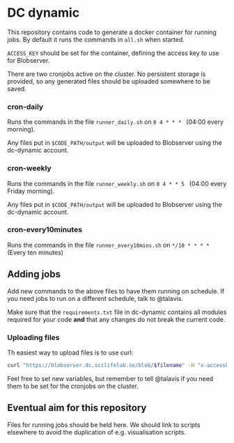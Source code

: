 DC dynamic
==========

This repository contains code to generate a docker container for running jobs. By default it runs the commands in `all.sh` when started.

`ACCESS_KEY` should be set for the container, defining the access key to use for Blobserver.

There are two cronjobs active on the cluster. No persistent storage is provided, so any generated files should be uploaded somewhere to be saved.

### cron-daily

Runs the commands in the file `runner_daily.sh` on `0 4 * * * ` (04:00 every morning).

Any files put in `$CODE_PATH/output` will be uploaded to Blobserver using the dc-dynamic account.

### cron-weekly

Runs the commands in the file `runner_weekly.sh` on `0 4 * * 5 ` (04:00 every Friday morning).

Any files put in `$CODE_PATH/output` will be uploaded to Blobserver using the dc-dynamic account.

### cron-every10minutes

Runs the commands in the file `runner_every10mins.sh` on `*/10 * * * * ` (Every ten minutes)


## Adding jobs

Add new commands to the above files to have them running on schedule. If you need jobs to run on a different schedule, talk to @talavis.

Make sure that the `requirements.txt` file in dc-dynamic contains all modules required for your code **and** that any changes do not break the current code.

### Uploading files

Th easiest way to upload files is to use curl:

```bash
curl "https://blobserver.dc.scilifelab.se/blob/$filename" -H "x-accesskey: $ACCESS_KEY" --upload-file "$filename"
```

Feel free to set new variables, but remember to tell @talavis if you need them to be set for the cronjobs on the cluster.

## Eventual aim for this repository

Files for running jobs should be held here. We should link to scripts elsewhere to avoid the duplication of e.g. visualisation scripts.
